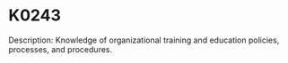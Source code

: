 # K0243
Description: Knowledge of organizational training and education policies, processes, and procedures.
